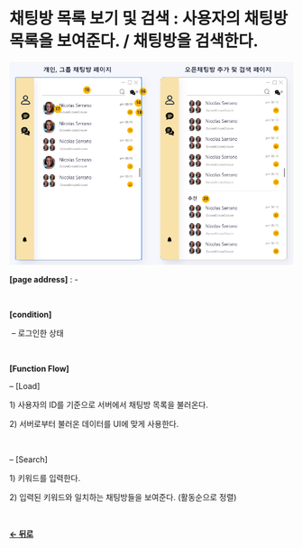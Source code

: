 # 채팅방 목록 보기 및 검색 : 사용자의 채팅방 목록을 보여준다. / 채팅방을 검색한다.

![ChatList](/docs/image/Chat_list.png)

**[page address]** : -

<br/>

**[condition]**

&nbsp;&ndash; 로그인한 상태

<br/>

**[Function Flow]**

&ndash; [Load]

1\) 사용자의 ID를 기준으로 서버에서 채팅방 목록을 불러온다.

2\) 서버로부터 불러온 데이터를 UI에 맞게 사용한다.

<br/>

&ndash; [Search]

1\) 키워드를 입력한다.

2\) 입력된 키워드와 일치하는 채팅방들을 보여준다. (활동순으로 정렬)

<br/>

[**← 뒤로**](/docs/GNB/Chat/Main.md)